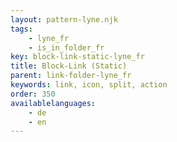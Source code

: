 ```yaml
---
layout: pattern-lyne.njk
tags: 
    - lyne_fr
    - is_in_folder_fr
key: block-link-static-lyne_fr
title: Block-Link (Static)
parent: link-folder-lyne_fr
keywords: link, icon, split, action
order: 350
availablelanguages: 
    - de
    - en
---
```

